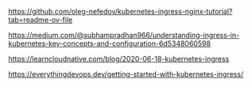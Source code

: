 https://github.com/oleg-nefedov/kubernetes-ingress-nginx-tutorial?tab=readme-ov-file

https://medium.com/@subhampradhan966/understanding-ingress-in-kubernetes-key-concepts-and-configuration-6d5348060598

https://learncloudnative.com/blog/2020-06-18-kubernetes-ingress

https://everythingdevops.dev/getting-started-with-kubernetes-ingress/

